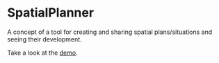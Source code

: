 # SpatialPlanner

A concept of a tool for creating and sharing spatial
plans/situations and seeing their development.

Take a look at the <a href="https://spatial-planner.herokuapp.com/">demo</a>.
